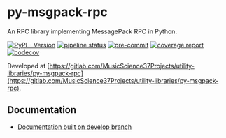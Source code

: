 # py-msgpack-rpc

An RPC library implementing MessagePack RPC in Python.

[![PyPI - Version](https://img.shields.io/pypi/v/py-msgpack-rpc)](https://pypi.org/project/py-msgpack-rpc/)
[![pipeline status](https://gitlab.com/MusicScience37Projects/utility-libraries/py-msgpack-rpc/badges/develop/pipeline.svg)](https://gitlab.com/MusicScience37Projects/utility-libraries/py-msgpack-rpc/-/commits/develop)
[![pre-commit](https://img.shields.io/badge/pre--commit-enabled-brightgreen?logo=pre-commit&logoColor=white)](https://github.com/pre-commit/pre-commit)
[![coverage report](https://gitlab.com/MusicScience37Projects/utility-libraries/py-msgpack-rpc/badges/develop/coverage.svg)](https://gitlab.com/MusicScience37Projects/utility-libraries/py-msgpack-rpc/-/commits/develop)
[![codecov](https://codecov.io/gl/MusicScience37Projects:utility-libraries/py-msgpack-rpc/graph/badge.svg?token=F3E5PFCD15)](https://codecov.io/gl/MusicScience37Projects:utility-libraries/py-msgpack-rpc)

Developed at
[https://gitlab.com/MusicScience37Projects/utility-libraries/py-msgpack-rpc](https://gitlab.com/MusicScience37Projects/utility-libraries/py-msgpack-rpc).

## Documentation

- [Documentation built on develop branch](https://musicscience37projects.gitlab.io/utility-libraries/py-msgpack-rpc/)
